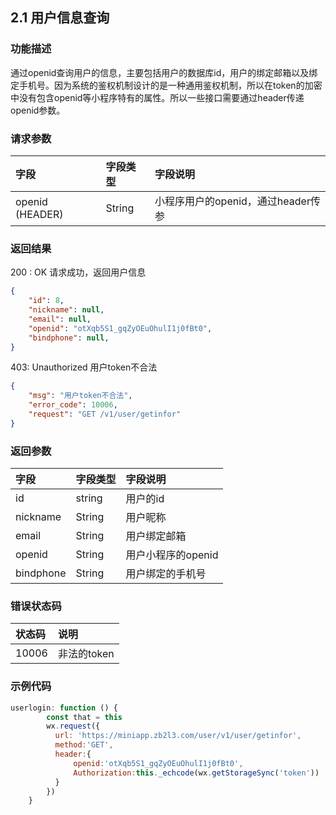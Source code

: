## 2.1 用户信息查询

### 功能描述

通过openid查询用户的信息，主要包括用户的数据库id，用户的绑定邮箱以及绑定手机号。因为系统的鉴权机制设计的是一种通用鉴权机制，所以在token的加密中没有包含openid等小程序特有的属性。所以一些接口需要通过header传递openid参数。

<d-req-title title="用户信息查询" http_methods="GET" url="https://miniapp.zb2l3.com/user/v1/user/getinfor"></d-req-title>
### 请求参数

| 字段             | 字段类型 | 字段说明                           |
| :--------------- | :------- | :--------------------------------- |
| openid  (HEADER) | String   | 小程序用户的openid，通过header传参 |

### 返回结果

200 : OK  请求成功，返回用户信息

```json
{
    "id": 8,
    "nickname": null,
    "email": null,
    "openid": "otXqb5S1_gqZyOEuOhulI1j0fBt0",
    "bindphone": null,
}
```

403: Unauthorized 用户token不合法

```json
{
    "msg": "用户token不合法",
    "error_code": 10006,
    "request": "GET /v1/user/getinfor"
}
```

### 返回参数

| 字段      | 字段类型 | 字段说明           |
| :-------- | :------- | :----------------- |
| id        | string   | 用户的id           |
| nickname  | String   | 用户昵称           |
| email     | String   | 用户绑定邮箱       |
| openid    | String   | 用户小程序的openid |
| bindphone | String   | 用户绑定的手机号   |

### 错误状态码

| 状态码 | 说明        |
| :----- | :---------- |
| 10006  | 非法的token |

### 示例代码

```javascript
userlogin: function () {
        const that = this
        wx.request({
          url: 'https://miniapp.zb2l3.com/user/v1/user/getinfor',
          method:'GET',
          header:{
              openid:'otXqb5S1_gqZyOEuOhulI1j0fBt0',
              Authorization:this._echcode(wx.getStorageSync('token'))
          }
        })
    }
```

